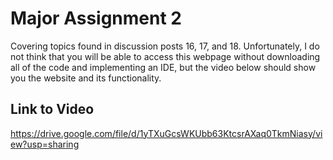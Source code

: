 # Major Assignment 2
Covering topics found in discussion posts 16, 17, and 18.
Unfortunately, I do not think that you will be able to access this webpage without downloading all of the code and implementing an IDE, but the video below should show you the website and its functionality.

## Link to Video
https://drive.google.com/file/d/1yTXuGcsWKUbb63KtcsrAXaq0TkmNiasy/view?usp=sharing